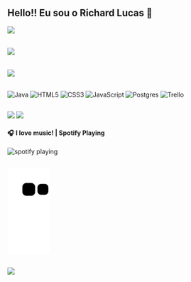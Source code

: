 ## Hello!! Eu sou o Richard Lucas  👋



![](https://github-readme-stats.vercel.app/api?username=richard170&theme=dark&hide_border=false&include_all_commits=true&count_private=true)<br/>
##
![](https://github-readme-streak-stats.herokuapp.com/?user=richard170&theme=dark&hide_border=false)<br/>
##
![](https://github-readme-stats.vercel.app/api/top-langs/?username=richard170&theme=dark&hide_border=false&include_all_commits=true&count_private=true&layout=compact)
##

##

![Java](https://img.shields.io/badge/java-%23ED8B00.svg?style=for-the-badge&logo=java&logoColor=white) ![HTML5](https://img.shields.io/badge/html5-%23E34F26.svg?style=for-the-badge&logo=html5&logoColor=white) ![CSS3](https://img.shields.io/badge/css3-%231572B6.svg?style=for-the-badge&logo=css3&logoColor=white) ![JavaScript](https://img.shields.io/badge/javascript-%23323330.svg?style=for-the-badge&logo=javascript&logoColor=%23F7DF1E)  ![Postgres](https://img.shields.io/badge/postgres-%23316192.svg?style=for-the-badge&logo=postgresql&logoColor=white) ![Trello](https://img.shields.io/badge/Trello-%23026AA7.svg?style=for-the-badge&logo=Trello&logoColor=white)
##
<div>
  <a href="https://www.instagram.com/richard170/" target="_blank"><img src="https://img.shields.io/badge/-Instagram-%23E4405F?style=for-the-badge&logo=instagram&logoColor=white" target="_blank"></a>  
  <a href="https://www.linkedin.com/in/richardlucasmarques/" target="_blank"><img src="https://img.shields.io/badge/-LinkedIn-%230077B5?style=for-the-badge&logo=linkedin&logoColor=white" target="_blank"></a> 
</div>

  #### 🎧 I love music! | Spotify Playing
<img src="https://spotify-now-playing-kappa.vercel.app/api/spotify-playing" alt="spotify playing" width="350" />

##
![Snake animation](https://github.com/richard170/richard170/blob/output/github-contribution-grid-snake.svg)

##

[![](https://visitcount.itsvg.in/api?id=richard170&icon=0&color=0)](https://visitcount.itsvg.in)
